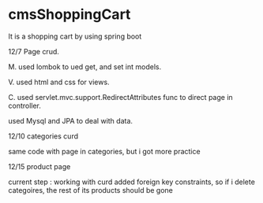 # cmsShoppingCart
It is a shopping cart by using spring boot

12/7 Page crud. 

M. used lombok to ued get, and set int models.

V. used html and css for views.

C. used servlet.mvc.support.RedirectAttributes func to direct page in controller.

used Mysql and JPA to deal with data.


12/10 categories curd

same code with page in categories, but i got more practice 

12/15 product page

current step : working with curd 
               added foreign key constraints, so if i delete categoires, the rest of its products should be gone
